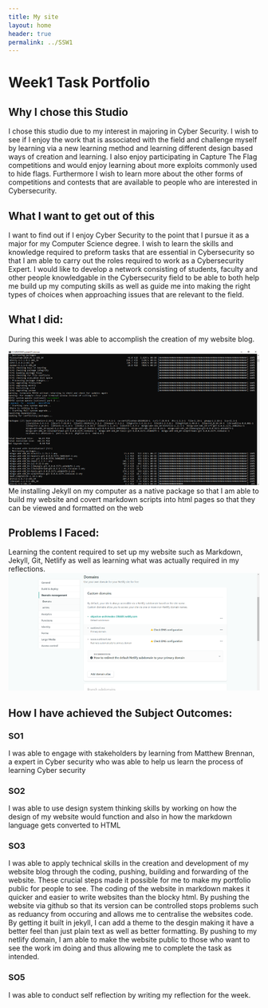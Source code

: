 ```yaml
---
title: My site
layout: home
header: true
permalink: ../SSW1
---
```


# Week1 Task Portfolio

## Why I chose this Studio
I chose this studio due to my interest in majoring in Cyber Security. I wish to see if I enjoy the work that is associated with the field and challenge myself by learning via a new learning method and learning different design based ways of creation and learning. I also enjoy participating in Capture The Flag competitions and would enjoy learning about more exploits commonly used to hide flags. Furthermore I wish to learn more about the other forms of competitions and contests that are available to people who are interested in Cybersecurity.

## What I want to get out of this
I want to find out if I enjoy Cyber Security to the point that I pursue it as a major for my Computer Science degree. I wish to learn the skills and knowledge required to preform tasks that are essential in Cybersecurity so that I am able to carry out the roles required to work as a Cybersecurity Expert. I would like to develop a network consisting of  students, faculty and other people knowledgable in the Cybersecurity field to be able to both help me build up my computing skills as well as guide me into making the right types of choices when approaching issues that are relevant to the field. 


## What I did:
During this week I was able to accomplish the creation of my website blog.

![Jekyll](/assets/Picture1.png)
Me installing Jekyll on my computer as a native package so that I am able to build my website and covert markdown scripts into html pages so that they can be viewed and formatted on the web


## Problems I Faced:
Learning the content required to set up my website such as Markdown, Jekyll, Git, Netlify as well as  learning what was actually required in my reflections.
![Netlify](/assets/Netlify.png)
## How I have achieved the Subject Outcomes:
### SO1
I was able to engage with stakeholders by learning from Matthew Brennan, a expert in Cyber security who was able to help us learn the process of learning Cyber security
### SO2
I was able to use design system thinking skills by working on how the design of my website would function and also in how the markdown language gets converted to HTML
### SO3
I was able to apply technical skills in the creation and development of my website blog through the coding, pushing,  building and forwarding  of the website. These crucial steps made it possible for me to make my portfolio public for people to see. The coding of the website in markdown makes it quicker and easier to write websites than the blocky html. By pushing the website via github so that its version can be controlled stops problems such as reduancy from occuring and allows me to centralise the websites code. By getting it built in jekyll, I can add a theme to the desgin making it have a better feel than just plain text as well as better formatting. By pushing to my netlify domain, I am able to make the website public to those who want to see the work im doing and thus allowing me to complete the task as intended. 
### SO5
I was able to conduct self reflection by writing my reflection for the week.
